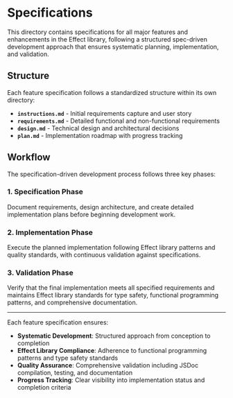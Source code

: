 # Specifications

This directory contains specifications for all major features and enhancements in the Effect library, following a structured spec-driven development approach that ensures systematic planning, implementation, and validation.

## Structure

Each feature specification follows a standardized structure within its own directory:

- **`instructions.md`** - Initial requirements capture and user story
- **`requirements.md`** - Detailed functional and non-functional requirements
- **`design.md`** - Technical design and architectural decisions
- **`plan.md`** - Implementation roadmap with progress tracking

## Workflow

The specification-driven development process follows three key phases:

### 1. Specification Phase

Document requirements, design architecture, and create detailed implementation plans before beginning development work.

### 2. Implementation Phase

Execute the planned implementation following Effect library patterns and quality standards, with continuous validation against specifications.

### 3. Validation Phase

Verify that the final implementation meets all specified requirements and maintains Effect library standards for type safety, functional programming patterns, and comprehensive documentation.

---

Each feature specification ensures:

- **Systematic Development**: Structured approach from conception to completion
- **Effect Library Compliance**: Adherence to functional programming patterns and type safety standards
- **Quality Assurance**: Comprehensive validation including JSDoc compilation, testing, and documentation
- **Progress Tracking**: Clear visibility into implementation status and completion criteria
